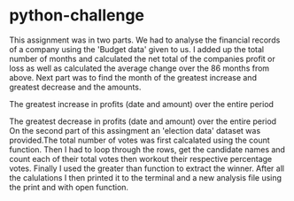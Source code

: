 # python-challenge
This assignment was in two parts. We had to analyse the financial records of a company using the 'Budget data' given to us.
I added up the total number of months and calculated the net total of the companies profit or loss as well as calculated the average change over the 86 months from above. Next part was to find the month of the greatest increase and greatest decrease and the amounts. 

The greatest increase in profits (date and amount) over the entire period

The greatest decrease in profits (date and amount) over the entire period
On the second part of this assingment an 'election data' dataset was provided.The total number of votes was first calcalated using the count function. Then I had to loop through the rows, get the candidate names and count each of their total votes then workout their respective percentage votes. Finally I used the greater than function to extract the winner.
 After all the calulations I then printed it to the terminal and a new analysis file using the print and with open function.